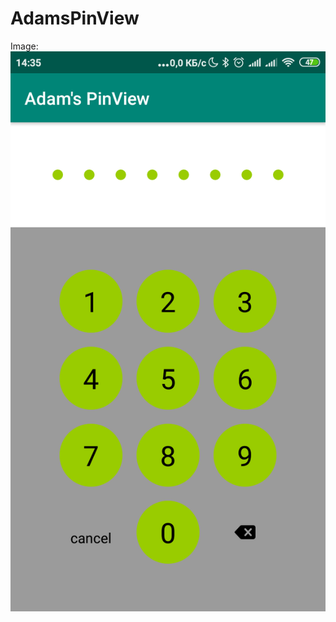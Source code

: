 # AdamsPinView

Image: ![My image](https://github.com/MrAdkhambek/AdamsPinView/blob/master/image/Screenshot_2019-06-23-14-35-08-301_mr.adkhambek.adamspinview.png)
